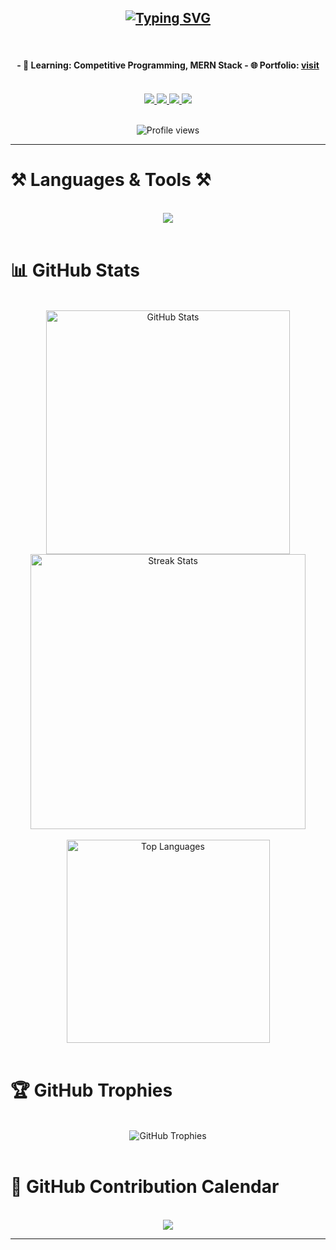 <h2 align="center">
  <a href="https://git.io/typing-svg">
    <img src="https://readme-typing-svg.herokuapp.com?font=Fira+Code&weight=600&size=28&pause=1000&color=406DF7&width=600&lines=Hi+!+I'm+Md+Jobaer+Islam+Alif;Competitive+Programmer;Learning:+MERN+Stack" alt="Typing SVG" />
  </a>
</h2>

<br/>

<h4 align="center">
  - 🌱 <strong>Learning:</strong> Competitive Programming, MERN Stack  
  - 🌐 <strong>Portfolio:</strong> <a href="https://alifjobaer12-final-assignment2.surge.sh/" target="_blank">visit</a>  
</h4>

<br/>

<div align="center"> 
  <a href="mailto:alifjobaer12@gmail.com">
    <img src="https://img.shields.io/badge/Gmail-333333?style=for-the-badge&logo=gmail&logoColor=red" />
  </a>
  <a href="https://www.linkedin.com/in/alifjobaer12/" target="_blank">
    <img src="https://img.shields.io/badge/LinkedIn-0077B5?style=for-the-badge&logo=linkedin&logoColor=white" />
  </a>
  <a href="https://codeforces.com/profile/alifjobaer12" target="_blank">
    <img src="https://img.shields.io/badge/Codeforces-1F8ACB?style=for-the-badge&logo=codeforces&logoColor=white" />
  </a>
  <a href="https://alifjobaer12-final-assignment2.surge.sh/" target="_blank">
    <img src="https://img.shields.io/badge/Portfolio-FF5722?style=for-the-badge&logo=todoist&logoColor=white" />
  </a>
</div>

<br/>

<p align="center">
  <img src="https://komarev.com/ghpvc/?username=alifjobaer12&style=flat-square&color=blue" alt="Profile views" />
</p>

<hr/>

# ⚒️ Languages & Tools ⚒️
<br/>
<div align="center">
  <img src="https://skillicons.dev/icons?i=c,cpp,python,javascript,html,css,tailwind,git,github,vscode" />
</div>

<br/>

# 📊 GitHub Stats
<br/>

<div align="center">
  <img width="390" src="https://awesome-github-stats.azurewebsites.net/user-stats/alifjobaer12?cardType=github&theme=react&preferLogin=true" alt="GitHub Stats" />
  <img width="440" src="https://github-readme-streak-stats.herokuapp.com/?user=alifjobaer12&count_private=true&theme=react&border_radius=10" alt="Streak Stats"/>
</div>

<br/>

<div align="center">
  <img width="325" src="https://github-readme-stats.vercel.app/api/top-langs/?username=alifjobaer12&hide=HTML&langs_count=8&layout=compact&theme=react&border_radius=10" alt="Top Languages" />
</div>

<br/>

# 🏆 GitHub Trophies
<br/>

<div align="center">
  <img src="https://github-profile-trophy.vercel.app/?username=alifjobaer12&theme=onestar&no-frame=true&margin-w=4" alt="GitHub Trophies" />
</div>

<br/>

# 📅 GitHub Contribution Calendar
<br/>

<div align="center">
  <img src="https://github-readme-activity-graph.vercel.app/graph?username=alifjobaer12&theme=react-dark&hide_border=true" />
</div>

<hr/>

<br/>
